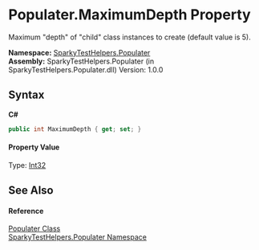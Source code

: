 # Populater.MaximumDepth Property 
 

Maximum "depth" of "child" class instances to create (default value is 5).

**Namespace:**&nbsp;<a href="N_SparkyTestHelpers_Populater">SparkyTestHelpers.Populater</a><br />**Assembly:**&nbsp;SparkyTestHelpers.Populater (in SparkyTestHelpers.Populater.dll) Version: 1.0.0

## Syntax

**C#**<br />
``` C#
public int MaximumDepth { get; set; }
```


#### Property Value
Type: <a href="http://msdn2.microsoft.com/en-us/library/td2s409d" target="_blank">Int32</a>

## See Also


#### Reference
<a href="T_SparkyTestHelpers_Populater_Populater">Populater Class</a><br /><a href="N_SparkyTestHelpers_Populater">SparkyTestHelpers.Populater Namespace</a><br />